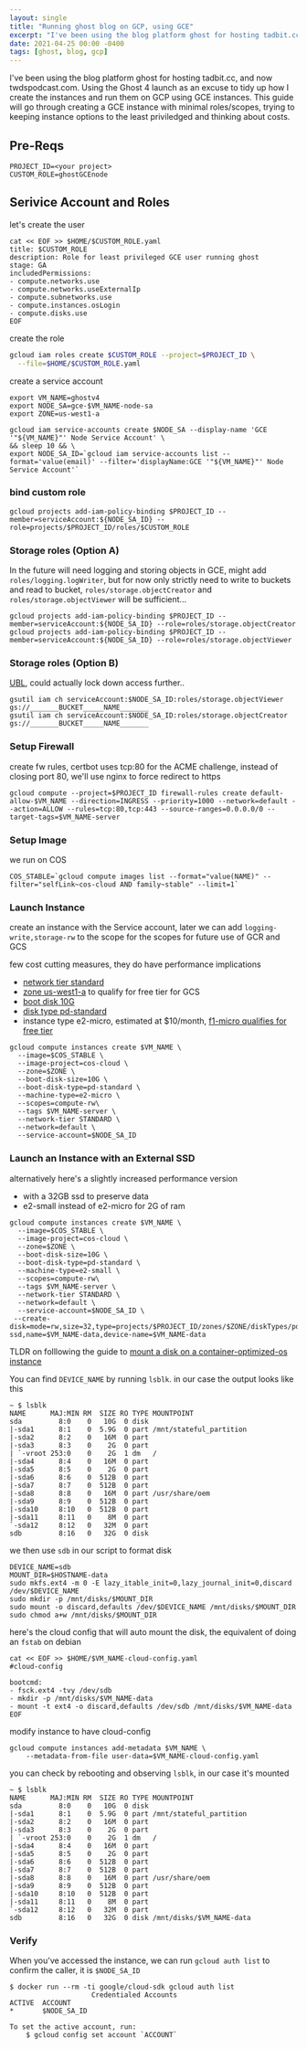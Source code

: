```yaml
---
layout: single
title: "Running ghost blog on GCP, using GCE"
excerpt: "I've been using the blog platform ghost for hosting tadbit.cc, and now twdspodcast.com. Using the Ghost 4 launch as an excuse to tidy up how I create the instances and run them on GCP using GCE instances"
date: 2021-04-25 00:00 -0400
tags: [ghost, blog, gcp]
---
```


I've been using the blog platform ghost for hosting tadbit.cc, and now twdspodcast.com. Using the Ghost 4 launch as an excuse to tidy up how I create the instances and run them on GCP using GCE instances. This guide will go through creating a GCE instance with minimal roles/scopes, trying to keeping instance options to the least priviledged and thinking about costs. 

## Pre-Reqs

```
PROJECT_ID=<your project>
CUSTOM_ROLE=ghostGCEnode
```

## Serivice Account and Roles

let's create the user

```shell
cat << EOF >> $HOME/$CUSTOM_ROLE.yaml
title: $CUSTOM_ROLE
description: Role for least privileged GCE user running ghost 
stage: GA
includedPermissions:
- compute.networks.use
- compute.networks.useExternalIp
- compute.subnetworks.use
- compute.instances.osLogin
- compute.disks.use
EOF
 ```

create the role

```sh
gcloud iam roles create $CUSTOM_ROLE --project=$PROJECT_ID \
  --file=$HOME/$CUSTOM_ROLE.yaml
```

create a service account

```shell
export VM_NAME=ghostv4
export NODE_SA=gce-$VM_NAME-node-sa
export ZONE=us-west1-a

gcloud iam service-accounts create $NODE_SA --display-name 'GCE '"${VM_NAME}"' Node Service Account' \
&& sleep 10 && \
export NODE_SA_ID=`gcloud iam service-accounts list --format='value(email)' --filter='displayName:GCE '"${VM_NAME}"' Node Service Account'`
```

### bind custom role

```shell
gcloud projects add-iam-policy-binding $PROJECT_ID --member=serviceAccount:${NODE_SA_ID} --role=projects/$PROJECT_ID/roles/$CUSTOM_ROLE
```

### Storage roles (Option A)
In the future will need logging and storing objects in GCE, might add `roles/logging.logWriter`, but for now only strictly need to write to buckets and read to bucket,  `roles/storage.objectCreator` and `roles/storage.objectViewer` will be sufficient...


```shell
gcloud projects add-iam-policy-binding $PROJECT_ID --member=serviceAccount:${NODE_SA_ID} --role=roles/storage.objectCreator
gcloud projects add-iam-policy-binding $PROJECT_ID --member=serviceAccount:${NODE_SA_ID} --role=roles/storage.objectViewer
```

### Storage roles (Option B)

[UBL](https://cloud.google.com/storage/docs/uniform-bucket-level-access), could actually lock down access further.. 

```
gsutil iam ch serviceAccount:$NODE_SA_ID:roles/storage.objectViewer gs://_______BUCKET_____NAME_______
gsutil iam ch serviceAccount:$NODE_SA_ID:roles/storage.objectCreator gs://_______BUCKET_____NAME_______
```

### Setup Firewall

create fw rules, certbot uses tcp:80 for the ACME challenge, instead of closing port 80, we'll use nginx to force redirect to https

```shell
gcloud compute --project=$PROJECT_ID firewall-rules create default-allow-$VM_NAME --direction=INGRESS --priority=1000 --network=default --action=ALLOW --rules=tcp:80,tcp:443 --source-ranges=0.0.0.0/0 --target-tags=$VM_NAME-server
```

### Setup Image

we run on COS

```shell
COS_STABLE=`gcloud compute images list --format="value(NAME)" --filter="selfLink~cos-cloud AND family~stable" --limit=1`
```

### Launch Instance

create an instance with the Service account, later we can add `logging-write,storage-rw` to the scope for the scopes for future use of GCR and GCS

few cost cutting measures, they do have performance implications
* [network tier standard](https://cloud.google.com/network-tiers)
* [zone us-west1-a](https://cloud.google.com/free/docs/gcp-free-tier#free-tier-usage-limits) to qualify for free tier for GCS 
* [boot disk 10G](https://cloud.google.com/compute/disks-image-pricing#disk)
* [disk type pd-standard](https://cloud.google.com/compute/docs/disks#disk-types)
* instance type e2-micro, estimated at $10/month, [f1-micro qualifies for free tier](https://cloud.google.com/free/docs/gcp-free-tier#free-tier-usage-limits)

```shell
gcloud compute instances create $VM_NAME \
  --image=$COS_STABLE \
  --image-project=cos-cloud \
  --zone=$ZONE \
  --boot-disk-size=10G \
  --boot-disk-type=pd-standard \
  --machine-type=e2-micro \
  --scopes=compute-rw\
  --tags $VM_NAME-server \
  --network-tier STANDARD \
  --network=default \
  --service-account=$NODE_SA_ID
```

### Launch an Instance with an External SSD 

alternatively here's a slightly increased performance version 
* with a 32GB ssd to preserve data
* e2-small instead of e2-micro for 2G of ram

```shell
gcloud compute instances create $VM_NAME \
  --image=$COS_STABLE \
  --image-project=cos-cloud \
  --zone=$ZONE \
  --boot-disk-size=10G \
  --boot-disk-type=pd-standard \
  --machine-type=e2-small \
  --scopes=compute-rw\
  --tags $VM_NAME-server \
  --network-tier STANDARD \
  --network=default \
  --service-account=$NODE_SA_ID \
 --create-disk=mode=rw,size=32,type=projects/$PROJECT_ID/zones/$ZONE/diskTypes/pd-ssd,name=$VM_NAME-data,device-name=$VM_NAME-data
```

TLDR on folllowing the guide to [mount a disk on a container-optimized-os instance](https://cloud.google.com/container-optimized-os/docs/concepts/disks-and-filesystem)

You can find `DEVICE_NAME` by running `lsblk`. in our case the output looks like this

```shell
~ $ lsblk
NAME      MAJ:MIN RM  SIZE RO TYPE MOUNTPOINT
sda         8:0    0   10G  0 disk 
|-sda1      8:1    0  5.9G  0 part /mnt/stateful_partition
|-sda2      8:2    0   16M  0 part 
|-sda3      8:3    0    2G  0 part 
| `-vroot 253:0    0    2G  1 dm   /
|-sda4      8:4    0   16M  0 part 
|-sda5      8:5    0    2G  0 part 
|-sda6      8:6    0  512B  0 part 
|-sda7      8:7    0  512B  0 part 
|-sda8      8:8    0   16M  0 part /usr/share/oem
|-sda9      8:9    0  512B  0 part 
|-sda10     8:10   0  512B  0 part 
|-sda11     8:11   0    8M  0 part 
`-sda12     8:12   0   32M  0 part 
sdb         8:16   0   32G  0 disk
```

we then use `sdb` in our script to format disk

```shell
DEVICE_NAME=sdb
MOUNT_DIR=$HOSTNAME-data
sudo mkfs.ext4 -m 0 -E lazy_itable_init=0,lazy_journal_init=0,discard /dev/$DEVICE_NAME
sudo mkdir -p /mnt/disks/$MOUNT_DIR
sudo mount -o discard,defaults /dev/$DEVICE_NAME /mnt/disks/$MOUNT_DIR
sudo chmod a+w /mnt/disks/$MOUNT_DIR
```

here's the cloud config that will auto mount the disk, the equivalent of doing an `fstab` on debian

```shell
cat << EOF >> $HOME/$VM_NAME-cloud-config.yaml
#cloud-config

bootcmd:
- fsck.ext4 -tvy /dev/sdb
- mkdir -p /mnt/disks/$VM_NAME-data
- mount -t ext4 -o discard,defaults /dev/sdb /mnt/disks/$VM_NAME-data
EOF
```

modify instance to have cloud-config

```shell
gcloud compute instances add-metadata $VM_NAME \
    --metadata-from-file user-data=$VM_NAME-cloud-config.yaml
```

you can check by rebooting and observing `lsblk`, in our case it's mounted

```shell
~ $ lsblk
NAME      MAJ:MIN RM  SIZE RO TYPE MOUNTPOINT
sda         8:0    0   10G  0 disk 
|-sda1      8:1    0  5.9G  0 part /mnt/stateful_partition
|-sda2      8:2    0   16M  0 part 
|-sda3      8:3    0    2G  0 part 
| `-vroot 253:0    0    2G  1 dm   /
|-sda4      8:4    0   16M  0 part 
|-sda5      8:5    0    2G  0 part 
|-sda6      8:6    0  512B  0 part 
|-sda7      8:7    0  512B  0 part 
|-sda8      8:8    0   16M  0 part /usr/share/oem
|-sda9      8:9    0  512B  0 part 
|-sda10     8:10   0  512B  0 part 
|-sda11     8:11   0    8M  0 part 
`-sda12     8:12   0   32M  0 part 
sdb         8:16   0   32G  0 disk /mnt/disks/$VM_NAME-data
```

### Verify

When you've accessed the instance, we can run `gcloud auth list` to confirm the caller, it is `$NODE_SA_ID`

```
$ docker run --rm -ti google/cloud-sdk gcloud auth list
                    Credentialed Accounts
ACTIVE  ACCOUNT
*       $NODE_SA_ID

To set the active account, run:
    $ gcloud config set account `ACCOUNT`
```